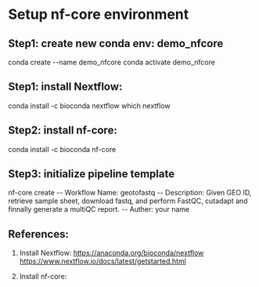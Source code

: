 # Setup nf-core environment

## Step1: create new conda env: demo_nfcore
conda create --name demo_nfcore
conda activate demo_nfcore

## Step1: install Nextflow:
conda install -c bioconda nextflow
which nextflow

## Step2: install nf-core:
conda install -c bioconda nf-core

## Step3: initialize pipeline template
nf-core create
-- Workflow Name: geotofastq
-- Description: Given GEO ID, retrieve sample sheet, download fastq, and perform FastQC, cutadapt and finnally generate a multiQC report.
-- Auther: your name

## References:
1.  Install Nextflow:
https://anaconda.org/bioconda/nextflow
https://www.nextflow.io/docs/latest/getstarted.html

2.  Install nf-core:
